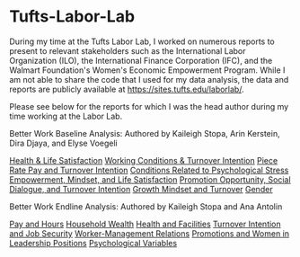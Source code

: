 # Tufts-Labor-Lab

During my time at the Tufts Labor Lab, I worked on numerous reports to present to relevant stakeholders such as the International Labor Organization (ILO), the International Finance Corporation (IFC), and the Walmart Foundation's Women's Economic Empowerment Program. While I am not able to share the code that I used for my data analysis, the data and reports are publicly available at https://sites.tufts.edu/laborlab/.

Please see below for the reports for which I was the head author during my time working at the Labor Lab.

Better Work Baseline Analysis:
Authored by Kaileigh Stopa, Arin Kerstein, Dira Djaya, and Elyse Voegeli 

[Health & Life Satisfaction](https://sites.tufts.edu/laborlab/files/2020/06/Baseline-Brief-A-Health-Life-Satisfaction.pdf)
[Working Conditions & Turnover Intention](https://sites.tufts.edu/laborlab/files/2020/06/Baseline-Brief-B-Working-Conditions-Turnover-Intention-FS-6-29.pdf)
[Piece Rate Pay and Turnover Intention](https://sites.tufts.edu/laborlab/files/2020/06/Baseline-Brief-C-Piece-Rate-Pay-and-Turnover-Intention.pdf)
[Conditions Related to Psychological Stress](https://sites.tufts.edu/laborlab/files/2020/06/Baseline-Brief-D-Conditions-Related-to-Psychological-Stress.pdf)
[Empowerment, Mindset, and Life Satisfaction](https://sites.tufts.edu/laborlab/files/2020/06/Baseline-Brief-E-Empowerment-Mindset-and-Life-Satisfaction-1.pdf)
[Promotion Opportunity, Social Dialogue, and Turnover Intention](https://sites.tufts.edu/laborlab/files/2020/06/Baseline-Brief-G-Promotion-Opportunity-Social-Dialogue-and-Turnover-Intention.pdf)
[Growth Mindset and Turnover](https://sites.tufts.edu/laborlab/files/2020/06/Baseline-Brief-F-Growth-Mindset-and-Turnover-.pdf)
[Gender](https://sites.tufts.edu/laborlab/files/2020/06/Baseline-Brief-H-Gender-.pdf)

Better Work Endline Analysis:
Authored by Kaileigh Stopa and Ana Antolin

[Pay and Hours](https://sites.tufts.edu/laborlab/files/2020/06/Endline-Brief-A-Pay-and-Hours.pdf)
[Household Wealth](https://sites.tufts.edu/laborlab/files/2020/06/Endline-Brief-B-Household-Wealth.pdf)
[Health and Facilities](https://sites.tufts.edu/laborlab/files/2020/06/Endline-Brief-C-Health-and-Facilities.pdf)
[Turnover Intention and Job Security](https://sites.tufts.edu/laborlab/files/2020/06/Endline-Brief-D-Turnover-Intention-and-Job-Security.pdf)
[Worker-Management Relations](https://sites.tufts.edu/laborlab/files/2020/06/Endline-Brief-E-Worker-Management-Relations.pdf)
[Promotions and Women in Leadership Positions](https://sites.tufts.edu/laborlab/files/2020/06/Endline-Brief-F-Promotions-and-Women-in-Leadership-Positions.pdf)
[Psychological Variables](https://sites.tufts.edu/laborlab/files/2020/08/Endline-Brief-G-Psychological-Variables.pdf)

